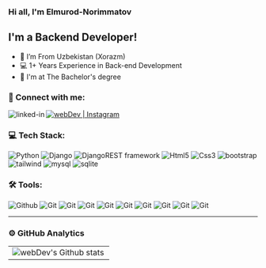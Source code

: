 <img url="https://www.google.com/imgres?q=python%20image&imgurl=https%3A%2F%2Fe7.pngegg.com%2Fpngimages%2F985%2F314%2Fpng-clipart-learning-python-programming-language-computer-programming-python-logo-text-computer.png&imgrefurl=https%3A%2F%2Fwww.pngegg.com%2Fru%2Fpng-hobke&docid=u_C7-1qY4j-5rM&tbnid=NWxvYWbXqKSVfM&vet=12ahUKEwjY6M74hKqOAxUeFRAIHdT-Jmo4ChAzegQIRxAA..i&w=900&h=512&hcb=2&ved=2ahUKEwjY6M74hKqOAxUeFRAIHdT-Jmo4ChAzegQIRxAA">

### Hi all, I'm Elmurod-Norimmatov

## I'm a Backend Developer!

- 📍 I’m From Uzbekistan (Xorazm)
- 💻 1+ Years Experience in Back-end Development
- 📙 I'm at The Bachelor's degree

### 🤝 Connect with me:

[<img align="left" alt="linked-in" src="https://img.shields.io/badge/Telegram-2CA5E0?style=for-the-badge&logo=telegram&logoColor=white">](https://t.me/@elmurod_1811)
[<img alt="webDev | Instagram" src="https://img.shields.io/badge/instagram-E4405F.svg?&style=for-the-badge&logo=instagram&logoColor=white" />](https://www.instagram.com/el.murod_1118/)

### 💻 Tech Stack:

![Python](https://img.shields.io/badge/-Python-356D9C?style=for-the-badge&logo=python&logoColor=fff)
![Django](https://img.shields.io/badge/-Django-003A2B?style=for-the-badge&logo=django&logoColor=fff)
![DjangoREST framework](https://img.shields.io/badge/-DRF-blueviolet?style=for-the-badge&logo=DRF&logoColor=fff)
![Html5](https://img.shields.io/badge/-Html-F37431?style=for-the-badge&logo=Html5&logoColor=fff)
![Css3](https://img.shields.io/badge/-Css-379AD5?style=for-the-badge&logo=CSS3&logoColor=fff)
![bootstrap](https://img.shields.io/badge/-bootstrap-880AFC?style=for-the-badge&logo=bootstrap&logoColor=fff)
![tailwind](https://img.shields.io/badge/-tailwind-01B7D6?style=for-the-badge&logo=tailwindcss&logoColor=fff)
![mysql](https://img.shields.io/badge/-Mysql-4479A1?style=for-the-badge&logo=mysql&logoColor=fff)
![sqlite](https://img.shields.io/badge/-sqlite-4479A1?style=for-the-badge&logo=sqlite&logoColor=fff)

### 🛠 Tools:

![Github](https://img.shields.io/badge/-Github-14191E?style=for-the-badge&logo=github&logoColor=fff)
![Git](https://img.shields.io/badge/-Git-F05033?style=for-the-badge&logo=git&logoColor=fff)
![Git](https://img.shields.io/badge/-Docker-2496ED?style=for-the-badge&logo=docker&logoColor=fff)
![Git](https://img.shields.io/badge/-Vscode-36A2EE?style=for-the-badge&logo=VisualStudioCode&logoColor=fff)
![Git](https://img.shields.io/badge/-Vim-14191E?style=for-the-badge&logo=vim&logoColor=fff)
![Git](https://img.shields.io/badge/-POstman-FF6C38?style=for-the-badge&logo=Postman&logoColor=fff)
![Git](https://img.shields.io/badge/-Linux-F05033?style=for-the-badge&logo=Linux&logoColor=fff)
![Git](https://img.shields.io/badge/-Nginx-009639?style=for-the-badge&logo=Nginx&logoColor=fff)
![Git](https://img.shields.io/badge/-Apache-A52056?style=for-the-badge&logo=Apache&logoColor=fff)
![Git](https://img.shields.io/badge/-Figma-1E1E1E?style=for-the-badge&logo=Figma&logoColor=fff)

---

### ⚙️ GitHub Analytics

<table>
  <tr>
    <td>
      <img align="left" src="https://github-readme-streak-stats.herokuapp.com/?user=Elmurod-Norimmatov&theme=algolia" alt="webDev's Github stats" />
    </td>
  </tr>
</table>

